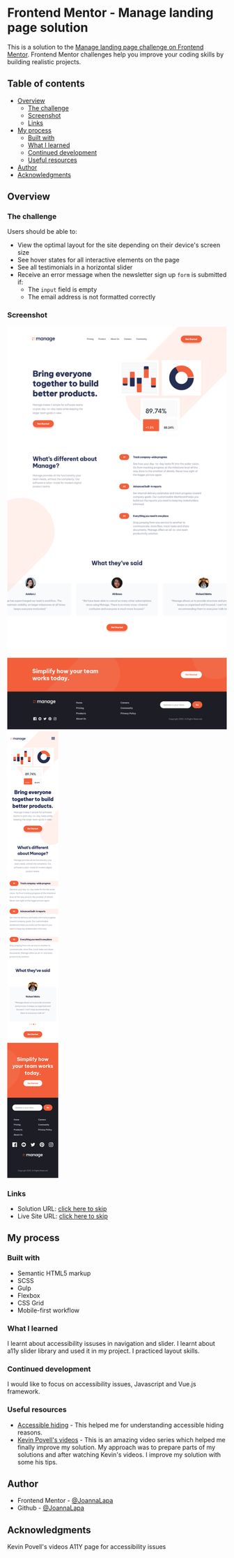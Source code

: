 # Frontend Mentor - Manage landing page solution

This is a solution to the [Manage landing page challenge on Frontend Mentor](https://www.frontendmentor.io/challenges/manage-landing-page-SLXqC6P5). Frontend Mentor challenges help you improve your coding skills by building realistic projects. 

## Table of contents

- [Overview](#overview)
  - [The challenge](#the-challenge)
  - [Screenshot](#screenshot)
  - [Links](#links)
- [My process](#my-process)
  - [Built with](#built-with)
  - [What I learned](#what-i-learned)
  - [Continued development](#continued-development)
  - [Useful resources](#useful-resources)
- [Author](#author)
- [Acknowledgments](#acknowledgments)

## Overview

### The challenge

Users should be able to:

- View the optimal layout for the site depending on their device's screen size
- See hover states for all interactive elements on the page
- See all testimonials in a horizontal slider
- Receive an error message when the newsletter sign up `form` is submitted if:
  - The `input` field is empty
  - The email address is not formatted correctly

### Screenshot

![](./desktop_screenshot.png)
![](./mobile_screenshot.png)
### Links

- Solution URL: [click here to skip](https://github.com/JoannaLapa/Manage-landing-page-solution)
- Live Site URL: [click here to skip](https://joannalapa.github.io/Manage-landing-page-solution/)

## My process

### Built with

- Semantic HTML5 markup
- SCSS
- Gulp
- Flexbox
- CSS Grid
- Mobile-first workflow
### What I learned

I learnt about accessibility issuses in navigation and slider. I learnt about a11y slider library and used it in my project. I practiced layout skills. 

### Continued development

I would like to focus on accessibility issues, Javascript and Vue.js framework.

### Useful resources

- [Accessible hiding](https://a11y-guidelines.orange.com/en/web/components-examples/accessible-hiding/) - This helped me for understanding accessible hiding reasons. 
- [Kevin Povell's videos](https://www.youtube.com/playlist?list=PL4-IK0AVhVjNDRHoXGort7sDWcna8cGPA) - This is an amazing video series which helped me finally improve my solution. My approach was to prepare parts of my solutions and after watching Kevin's videos. I improve my solution with some his tips.

## Author

- Frontend Mentor - [@JoannaLapa](https://www.frontendmentor.io/profile/JoannaLapa)
- Github - [@JoannaLapa ](https://github.com/JoannaLapa)

## Acknowledgments

Kevin Povell's videos
A11Y page for accessibility issues
